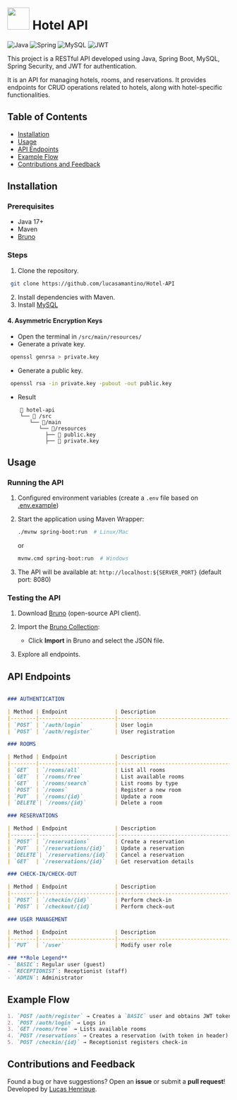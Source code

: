 # <img src="https://notion-emojis.s3-us-west-2.amazonaws.com/prod/svg-twitter/1f3e8.svg" style="width:50px"/> Hotel API

![Java](https://img.shields.io/badge/java-%23ED8B00.svg?style=for-the-badge&logo=openjdk&logoColor=white)
![Spring](https://img.shields.io/badge/spring-%236DB33F.svg?style=for-the-badge&logo=spring&logoColor=white)
![MySQL](https://img.shields.io/badge/mysql-4479A1.svg?style=for-the-badge&logo=mysql&logoColor=white)
	![JWT](https://img.shields.io/badge/JWT-black?style=for-the-badge&logo=JSON%20web%20tokens)

This project is a RESTful API developed using Java, Spring Boot, MySQL, Spring Security, and JWT for authentication.

It is an API for managing hotels, rooms, and reservations. It provides endpoints for CRUD operations related to hotels, along with hotel-specific functionalities.

## Table of Contents

- [Installation](#installation)
- [Usage](#usage)
- [API Endpoints](#api-endpoints)
- [Example Flow](#example-flow)
- [Contributions and Feedback](#contributions-and-feedback)

## Installation

### Prerequisites

- Java 17+
- Maven
- [Bruno](https://www.usebruno.com/)

### Steps

1. Clone the repository.

```bash
 git clone https://github.com/lucasamantino/Hotel-API
```

2. Install dependencies with Maven.
3. Install [MySQL]("https://www.mysql.com/")

#### 4. Asymmetric Encryption Keys

- Open the terminal in `/src/main/resources/`
- Generate a private key.

```bash
 openssl genrsa > private.key
```

- Generate a public key.

```bash
 openssl rsa -in private.key -pubout -out public.key
```

- Result

```plaintext
    📂 hotel-api     
    └── 📁 /src
       └── 📁/main
          └── 📁/resources
            ├── 📄 public.key  
            ├── 📄 private.key  
```

## Usage

### Running the API
1. Configured environment variables (create a `.env` file based on [.env.example](./.env.example))

2. Start the application using Maven Wrapper:

   ```bash
   ./mvnw spring-boot:run  # Linux/Mac
   ```

   or

   ```bash
   mvnw.cmd spring-boot:run  # Windows
   ```

2. The API will be available at:
   `http://localhost:${SERVER_PORT}` (default port: 8080)

### Testing the API
1. Download [Bruno](https://www.usebruno.com/) (open-source API client).

2. Import the [Bruno Collection](./Bruno%20collection.json):
    - Click **Import** in Bruno and select the JSON file.
   
3. Explore all endpoints.

## API Endpoints

```markdown

### AUTHENTICATION

| Method | Endpoint               | Description                         | Authorization                   |
|--------|------------------------|-------------------------------------|---------------------------------|
| `POST` | `/auth/login`          | User login                         | `Public`                        |
| `POST` | `/auth/register`       | User registration                   | `Public`                        |

### ROOMS

| Method | Endpoint               | Description                         | Authorization                   |
|--------|------------------------|-------------------------------------|---------------------------------|
| `GET`  | `/rooms/all`           | List all rooms                      | `RECEPTIONIST`, `ADMIN`         |
| `GET`  | `/rooms/free`          | List available rooms                 | `RECEPTIONIST`, `ADMIN`         |
| `GET`  | `/rooms/search`        | List rooms by type                   | `RECEPTIONIST`, `ADMIN`         |
| `POST` | `/rooms`               | Register a new room                  | `ADMIN`                         |
| `PUT`  | `/rooms/{id}`          | Update a room                        | `ADMIN`                         |
| `DELETE`| `/rooms/{id}`         | Delete a room                        | `ADMIN`                         |

### RESERVATIONS

| Method | Endpoint               | Description                         | Authorization                   |
|--------|------------------------|-------------------------------------|---------------------------------|
| `POST` | `/reservations`        | Create a reservation                | `BASIC`, `RECEPTIONIST`, `ADMIN` |
| `PUT`  | `/reservations/{id}`   | Update a reservation                | `BASIC`, `RECEPTIONIST`, `ADMIN` |
| `DELETE`| `/reservations/{id}`  | Cancel a reservation                | `BASIC`, `RECEPTIONIST`, `ADMIN` |
| `GET`  | `/reservations/{id}`   | Get reservation details             | `BASIC`, `RECEPTIONIST`, `ADMIN` |

### CHECK-IN/CHECK-OUT

| Method | Endpoint               | Description                         | Authorization                   |
|--------|------------------------|-------------------------------------|---------------------------------|
| `POST` | `/checkin/{id}`        | Perform check-in                    | `RECEPTIONIST`, `ADMIN`         |
| `POST` | `/checkout/{id}`       | Perform check-out                   | `RECEPTIONIST`, `ADMIN`         |

### USER MANAGEMENT

| Method | Endpoint               | Description                         | Authorization                   |
|--------|------------------------|-------------------------------------|---------------------------------|
| `PUT`  | `/user`                | Modify user role                    | `ADMIN`                         |

### **Role Legend**
- `BASIC`: Regular user (guest)
- `RECEPTIONIST`: Receptionist (staff)
- `ADMIN`: Administrator
```

## Example Flow

```markdown
1. `POST /auth/register` → Creates a `BASIC` user and obtains JWT token
2. `POST /auth/login` → Logs in
3. `GET /rooms/free` → Lists available rooms
4. `POST /reservations` → Creates a reservation (with token in header)
5. `POST /checkin/{id}` → Receptionist registers check-in
```

## Contributions and Feedback

Found a bug or have suggestions? Open an **issue** or submit a **pull request**!\
Developed by [Lucas Henrique](https://github.com/lucasamantino).

